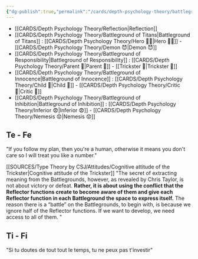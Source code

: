 ```yaml
---
{"dg-publish":true,"permalink":"/cards/depth-psychology-theory/battleground/","created":"2023-01-02T11:26:41.128+01:00","updated":"2023-03-09T10:12:54.108+01:00"}
---
```



- [[CARDS/Depth Psychology Theory/Reflection\|Reflection]] 
- [[CARDS/Depth Psychology Theory/Battleground of Titans\|Battleground of Titans]] : [[CARDS/Depth Psychology Theory/Hero 🦸‍♂️\|Hero 🦸‍♂️]] - [[CARDS/Depth Psychology Theory/Demon 😈\|Demon 😈]]
- [[CARDS/Depth Psychology Theory/Battleground of Responsibility\|Battleground of Responsibility]] : [[CARDS/Depth Psychology Theory/Parent 🤨\|Parent 🤨]] - [[Trickster 🤡\|Trickster 🤡]]
- [[CARDS/Depth Psychology Theory/Battleground of Innocence\|Battleground of Innocence]] : [[CARDS/Depth Psychology Theory/Child 👼\|Child 👼]] - [[CARDS/Depth Psychology Theory/Critic 🤔\|Critic 🤔]]
- [[CARDS/Depth Psychology Theory/Battleground of Inhibition\|Battleground of Inhibition]] : [[CARDS/Depth Psychology Theory/Inferior 😨\|Inferior 😨]] - [[CARDS/Depth Psychology Theory/Nemesis 😟\|Nemesis 😟]]  

## Te - Fe

"If you follow my plan, then you're a human, otherwise it means you don't care so I will treat you like a number."

[[SOURCES/Type Theory by CSJ/Attitudes/Cognitive attitude of the Trickster\|Cognitive attitude of the Trickster]]
"The secret of extracting meaning from the Battlegrounds, however, as revealed by Chris Taylor, is not about victory or defeat. **Rather, it is about using the conflict that the Reflector functions create to become aware of them and give each Reflector function in each Battleground the space to express itself.** The reason there is a “battle” on the Battlegrounds, to begin with, is because we ignore half of the Reflector functions. If we want to develop, we need access to all of them. "

## Ti - Fi
"Si tu doutes de tout tout le temps, tu ne peux pas t'investir"